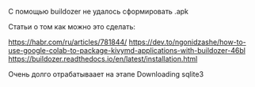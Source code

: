 С помощью buildozer не удалось сформировать .apk

Статьи о том как можно это сделать:

https://habr.com/ru/articles/781844/
https://dev.to/ngonidzashe/how-to-use-google-colab-to-package-kivymd-applications-with-buildozer-46bl
https://buildozer.readthedocs.io/en/latest/installation.html

Очень долго отрабатываает на этапе  Downloading sqlite3
